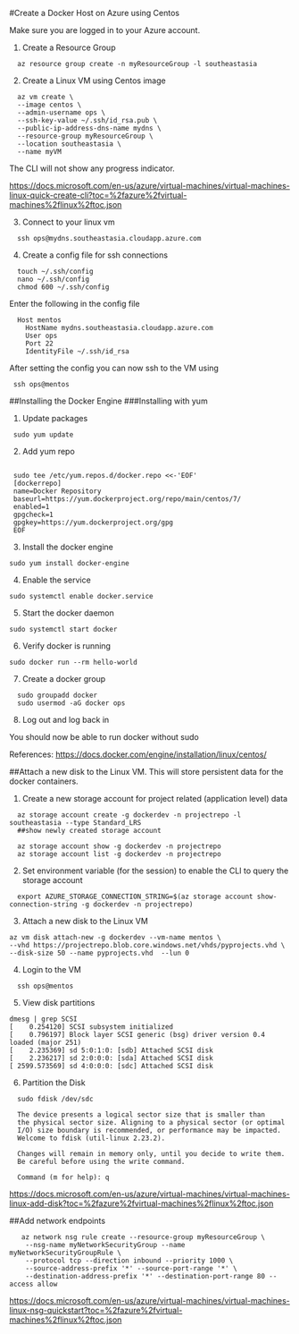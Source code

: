 #Create a Docker Host on Azure using Centos

Make sure you are logged in to your Azure account. 

1. Create a Resource Group
```Shell
  az resource group create -n myResourceGroup -l southeastasia
```

2. Create a Linux VM using Centos image
```Shell
  az vm create \
  --image centos \
  --admin-username ops \
  --ssh-key-value ~/.ssh/id_rsa.pub \
  --public-ip-address-dns-name mydns \
  --resource-group myResourceGroup \
  --location southeastasia \
  --name myVM
```

The CLI will not show any progress indicator. 

https://docs.microsoft.com/en-us/azure/virtual-machines/virtual-machines-linux-quick-create-cli?toc=%2fazure%2fvirtual-machines%2flinux%2ftoc.json

3. Connect to your linux vm

```Shell
  ssh ops@mydns.southeastasia.cloudapp.azure.com
```

4. Create a config file for ssh connections

```Shell
  touch ~/.ssh/config
  nano ~/.ssh/config
  chmod 600 ~/.ssh/config
```

Enter the following in the config file

```Shell
  Host mentos
    HostName mydns.southeastasia.cloudapp.azure.com
    User ops
    Port 22
    IdentityFile ~/.ssh/id_rsa
 ```
 After setting the config you can now ssh to the VM using
 
 ```Shell
  ssh ops@mentos
 ```
 
 ##Installing the Docker Engine
 ###Installing with yum
 
 1. Update packages
 
 ```Shell
  sudo yum update
 ```

2. Add yum repo
 ```Shell
 
  sudo tee /etc/yum.repos.d/docker.repo <<-'EOF'
  [dockerrepo]
  name=Docker Repository
  baseurl=https://yum.dockerproject.org/repo/main/centos/7/
  enabled=1
  gpgcheck=1
  gpgkey=https://yum.dockerproject.org/gpg
  EOF
  ```
  
  3. Install the docker engine
  ```Shell
  sudo yum install docker-engine
 ```
 4. Enable the service
 ```Shell
 sudo systemctl enable docker.service
 ```
 
 5. Start the docker daemon
 ```Shell
 sudo systemctl start docker
 ```
 
 6. Verify docker is running
 ```Shell
 sudo docker run --rm hello-world
 ```

 7. Create a docker group
 
 ```Shell
   sudo groupadd docker
   sudo usermod -aG docker ops
 ```
 8. Log out and log back in
 
 You should now be able to run docker without sudo
 
 
References:
 https://docs.docker.com/engine/installation/linux/centos/
 
##Attach a new disk to the Linux VM. This will store persistent data for the docker containers.

1. Create a new storage account for project related (application level) data

```Shell
  az storage account create -g dockerdev -n projectrepo -l southeastasia --type Standard_LRS
  ##show newly created storage account
  
  az storage account show -g dockerdev -n projectrepo
  az storage account list -g dockerdev -n projectrepo
```
2. Set environment variable (for the session) to enable the CLI to query the storage account

```Shell
  export AZURE_STORAGE_CONNECTION_STRING=$(az storage account show-connection-string -g dockerdev -n projectrepo)
```

3. Attach a new disk to the Linux VM

```Shell
az vm disk attach-new -g dockerdev --vm-name mentos \
--vhd https://projectrepo.blob.core.windows.net/vhds/pyprojects.vhd \
--disk-size 50 --name pyprojects.vhd  --lun 0
```
4. Login to the VM

```Shell
  ssh ops@mentos
```

5. View disk partitions

```Shell
dmesg | grep SCSI
[    0.254120] SCSI subsystem initialized
[    0.796197] Block layer SCSI generic (bsg) driver version 0.4 loaded (major 251)
[    2.235369] sd 5:0:1:0: [sdb] Attached SCSI disk
[    2.236217] sd 2:0:0:0: [sda] Attached SCSI disk
[ 2599.573569] sd 4:0:0:0: [sdc] Attached SCSI disk
```
6. Partition the Disk

```Shell
  sudo fdisk /dev/sdc

  The device presents a logical sector size that is smaller than
  the physical sector size. Aligning to a physical sector (or optimal
  I/O) size boundary is recommended, or performance may be impacted.
  Welcome to fdisk (util-linux 2.23.2).

  Changes will remain in memory only, until you decide to write them.
  Be careful before using the write command.

  Command (m for help): q
```

https://docs.microsoft.com/en-us/azure/virtual-machines/virtual-machines-linux-add-disk?toc=%2fazure%2fvirtual-machines%2flinux%2ftoc.json

##Add network endpoints

```Shell
   az network nsg rule create --resource-group myResourceGroup \
    --nsg-name myNetworkSecurityGroup --name myNetworkSecurityGroupRule \
    --protocol tcp --direction inbound --priority 1000 \
    --source-address-prefix '*' --source-port-range '*' \
    --destination-address-prefix '*' --destination-port-range 80 --access allow
```

https://docs.microsoft.com/en-us/azure/virtual-machines/virtual-machines-linux-nsg-quickstart?toc=%2fazure%2fvirtual-machines%2flinux%2ftoc.json

